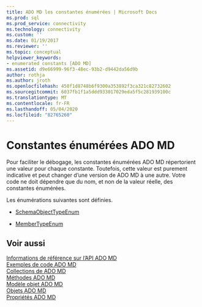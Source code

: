 ```yaml
---
title: ADO MD les constantes énumérées | Microsoft Docs
ms.prod: sql
ms.prod_service: connectivity
ms.technology: connectivity
ms.custom: ''
ms.date: 01/19/2017
ms.reviewer: ''
ms.topic: conceptual
helpviewer_keywords:
- enumerated constants [ADO MD]
ms.assetid: d9e66999-96f3-48ec-93b2-d9442da56d9b
author: rothja
ms.author: jroth
ms.openlocfilehash: 450f1d8748b6f9300a353892f3ca321c82732602
ms.sourcegitcommit: 6037fb1f1a5ddd933017029eda5f5c281939100c
ms.translationtype: MT
ms.contentlocale: fr-FR
ms.lasthandoff: 05/04/2020
ms.locfileid: "82765260"
---
```

# <a name="ado-md-enumerated-constants"></a>Constantes énumérées ADO MD
Pour faciliter le débogage, les constantes énumérées ADO MD répertorient une valeur pour chaque constante. Toutefois, cette valeur est purement indicative et peut changer d’une version de ADO MD à une autre. Votre code ne doit dépendre que du nom, et non de la valeur réelle, des constantes énumérées.  
  
 Les énumérations suivantes sont définies.  
  
-   [SchemaObjectTypeEnum](../../../ado/reference/ado-md-api/schemaobjecttypeenum.md)  
  
-   [MemberTypeEnum](../../../ado/reference/ado-md-api/membertypeenum.md)  
  
## <a name="see-also"></a>Voir aussi  
 [Informations de référence sur l’API ADO MD](../../../ado/reference/ado-md-api/ado-md-api-reference.md)   
 [Exemples de code ADO MD](../../../ado/reference/ado-md-api/ado-md-code-examples.md)   
 [Collections de ADO MD](../../../ado/reference/ado-md-api/ado-md-collections.md)   
 [Méthodes ADO MD](../../../ado/reference/ado-md-api/ado-md-methods.md)   
 [Modèle objet ADO MD](../../../ado/reference/ado-md-api/ado-md-object-model.md)   
 [Objets ADO MD](../../../ado/reference/ado-md-api/ado-md-objects.md)   
 [Propriétés ADO MD](../../../ado/reference/ado-md-api/ado-md-properties.md)

